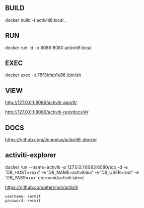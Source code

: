## BUILD
docker build -t activiti6:local .

## RUN

docker run -d -p 8086:8080 activiti6:local

## EXEC

docker exec -it 76f3bfab1e86 /bin/sh

## VIEW

http://127.0.0.1:8086/activiti-app/#/

http://127.0.0.1:8086/activiti-rest/docs/#/

## DOCS
https://github.com/Junnplus/activiti6-docker


## activiti-explorer

docker run --name=activiti -p 127.0.0.1:8083:8080/tcp -d  -e 'DB_HOST=xxxx' -e 'DB_NAME=activiti6ui' -e 'DB_USER=root' -e 'DB_PASS=xxx' eternnoir/activiti:latest

https://github.com/eternnoir/activiti


    username: kermit
    password: kermit

